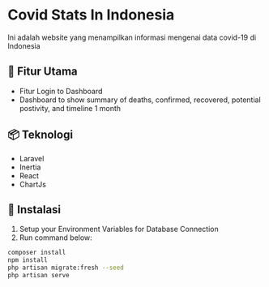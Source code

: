 # Covid Stats In Indonesia

Ini adalah website yang menampilkan informasi mengenai data covid-19 di Indonesia

## 🚀 Fitur Utama

- Fitur Login to Dashboard
- Dashboard to show summary of deaths, confirmed, recovered, potential postivity, and timeline 1 month

## 📦 Teknologi

- Laravel
- Inertia
- React
- ChartJs

## 🔧 Instalasi

1. Setup your Environment Variables for Database Connection
2. Run command below:
```bash
composer install
npm install
php artisan migrate:fresh --seed
php artisan serve
```

